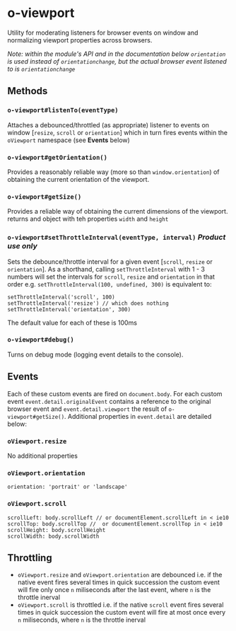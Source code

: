 o-viewport
==========

Utility for moderating listeners for browser events on window and normalizing viewport properties across browsers.

*Note: within the module's API and in the documentation below `orientation` is used instead of `orientationchange`, but the actual browser event listened to is `orientationchange`*

## Methods

### `o-viewport#listenTo(eventType)`
Attaches a debounced/throttled (as appropriate) listener to events on window [`resize`, `scroll` or `orientation`] which in turn fires events within the `oViewport` namespace (see **Events** below)

### `o-viewport#getOrientation()`
Provides a reasonably reliable way (more so than `window.orientation`) of obtaining the current orientation of the viewport.

### `o-viewport#getSize()`
Provides a reliable way of obtaining the current dimensions of the viewport. returns and object with teh properties `width` and `height`

### `o-viewport#setThrottleInterval(eventType, interval)` *Product use only*
Sets the debounce/throttle interval for a given event [`scroll`, `resize` or `orientation`]. 
As a shorthand, calling `setThrottleInterval` with 1 - 3 numbers will set the intervals for `scroll`, `resize` and `orientation` in that order e.g. `setThrottleInterval(100, undefined, 300)` is equivalent to:

    setThrottleInterval('scroll', 100)
    setThrottleInterval('resize') // which does nothing
    setThrottleInterval('orientation', 300)

The default value for each of these is 100ms


### `o-viewport#debug()`
Turns on debug mode (logging event details to the console). 

## Events
Each of these custom events are fired on `document.body`. For each custom event `event.detail.originalEvent` contains a reference to the original browser event and `event.detail.viewport` the result of `o-viewport#getSize()`. Additional properties in `event.detail` are detailed below:

### `oViewport.resize`
No additional properties

### `oViewport.orientation`

    orientation: 'portrait' or 'landscape'

### `oViewport.scroll`

    scrollLeft: body.scrollLeft // or documentElement.scrollLeft in < ie10 
    scrollTop: body.scrollTop //  or documentElement.scrollTop in < ie10 
    scrollHeight: body.scrollHeight
    scrollWidth: body.scrollWidth

## Throttling

* `oViewport.resize` and `oViewport.orientation` are debounced i.e. if the native event fires several times in quick succession the custom event will fire only once `n` miliseconds after the last event, where `n` is the throttle inerval
* `oViewport.scroll` is throttled i.e. if the native `scroll` event fires several times in quick succession the custom event will fire at most once every `n` miliseconds, where `n` is the throttle inerval
